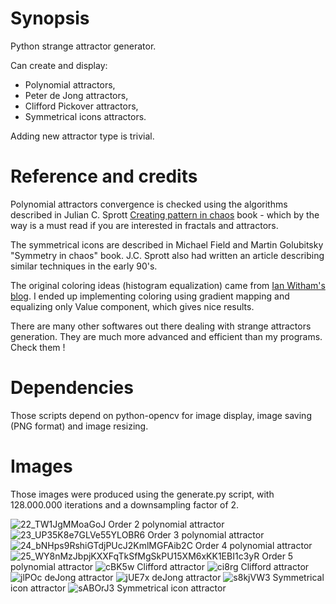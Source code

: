 # Synopsis

Python strange attractor generator.

Can create and display:

- Polynomial attractors,
- Peter de Jong attractors,
- Clifford Pickover attractors,
- Symmetrical icons attractors.

Adding new attractor type is trivial.

# Reference and credits

Polynomial attractors convergence is checked using the algorithms described in Julian C. Sprott [Creating pattern in chaos](http://sprott.physics.wisc.edu/fractals/booktext/sabook.pdf) book - which by the way is a must read if you are interested in fractals and attractors.

The symmetrical icons are described in Michael Field and Martin Golubitsky "Symmetry in chaos" book. J.C. Sprott also had written an article describing similar techniques in the early 90's.

The original coloring ideas (histogram equalization) came from [Ian Witham's blog](http://ianwitham.wordpress.com/category/graphics/strange-attractors-graphics/). I ended up implementing coloring using gradient mapping and equalizing only Value component, which gives nice results.

There are many other softwares out there dealing with strange attractors generation. They are much more advanced and efficient than my programs. Check them !

# Dependencies

Those scripts depend on python-opencv for image display, image saving (PNG format) and image resizing.

# Images

Those images were produced using the generate.py script, with 128.000.000 iterations and a downsampling factor of 2.

![22_TW1JgMMoaGoJ](http://sebhz.github.io/img/attractors/22_TW1JgMMoaGoJ.png)
Order 2 polynomial attractor
![23_UP35K8e7GLVe55YLOBR6](http://sebhz.github.io/img/attractors/23_UP35K8e7GLVe55YLOBR6.png)
Order 3 polynomial attractor
![24_bNHps9RshiGTdjPUcJ2KmlMGFAib2C](http://sebhz.github.io/img/attractors/24_bNHps9RshiGTdjPUcJ2KmlMGFAib2C)
Order 4 polynomial attractor
![25_WY8nMzJbpjKXXFqTkSfMgSkPU15XM6xKK1EBI1c3yR](http://sebhz.github.io/img/attractors/25_WY8nMzJbpjKXXFqTkSfMgSkPU15XM6xKK1EBI1c3yR.png)
Order 5 polynomial attractor
![cBK5w](http://sebhz.github.io/img/attractors/cBK5w.png)
Clifford attractor
![ci8rg](http://sebhz.github.io/img/attractors/ci8rg.png)
Clifford attractor
![jlPOc](http://sebhz.github.io/img/attractors/jlPOc.png)
deJong attractor
![jUE7x](http://sebhz.github.io/img/attractors/jUE7x.png)
deJong attractor
![s8kjVW3](http://sebhz.github.io/img/attractors/s8kjVW3.png)
Symmetrical icon attractor
![sABOrJ3](http://sebhz.github.io/img/attractors/sABOrJ3.png)
Symmetrical icon attractor

